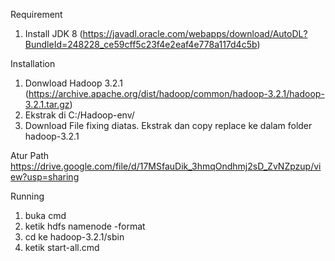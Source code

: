 Requirement
1. Install JDK 8 (https://javadl.oracle.com/webapps/download/AutoDL?BundleId=248228_ce59cff5c23f4e2eaf4e778a117d4c5b)

Installation
1. Donwload Hadoop 3.2.1 (https://archive.apache.org/dist/hadoop/common/hadoop-3.2.1/hadoop-3.2.1.tar.gz)
2. Ekstrak di C:/Hadoop-env/
3. Download File fixing diatas. Ekstrak dan copy replace ke dalam folder hadoop-3.2.1

Atur Path
https://drive.google.com/file/d/17MSfauDik_3hmqOndhmj2sD_ZvNZpzup/view?usp=sharing

Running
1. buka cmd
2. ketik hdfs namenode -format
3. cd ke hadoop-3.2.1/sbin
4. ketik start-all.cmd
